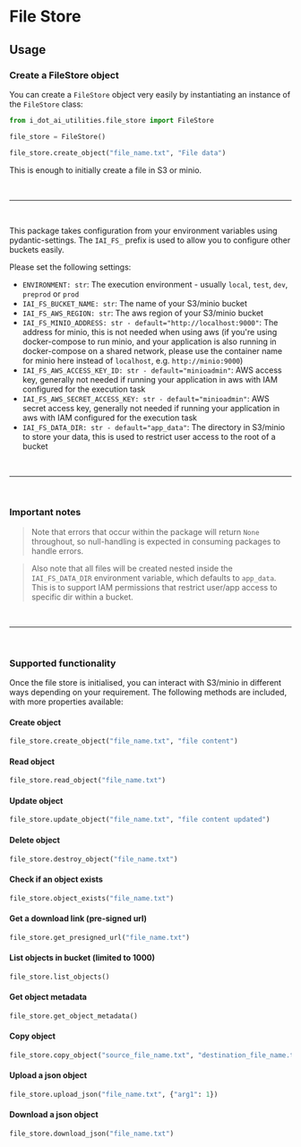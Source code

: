 # File Store

## Usage

### Create a FileStore object

You can create a `FileStore` object very easily by instantiating an instance of the `FileStore` class:
```python
from i_dot_ai_utilities.file_store import FileStore

file_store = FileStore()

file_store.create_object("file_name.txt", "File data")
```
This is enough to initially create a file in S3 or minio.

<br>

***

<br>

This package takes configuration from your environment variables using pydantic-settings. The `IAI_FS_` prefix is used to allow you to configure other buckets easily.

Please set the following settings:

- `ENVIRONMENT: str`: The execution environment - usually `local`, `test`, `dev`, `preprod` or `prod`
- `IAI_FS_BUCKET_NAME: str`: The name of your S3/minio bucket
- `IAI_FS_AWS_REGION: str`: The aws region of your S3/minio bucket
- `IAI_FS_MINIO_ADDRESS: str - default="http://localhost:9000"`: The address for minio, this is not needed when using aws
(if you're using docker-compose to run minio,
and your application is also running in docker-compose on a shared network,
please use the container name for minio here instead of `localhost`, e.g. `http://minio:9000`)
- `IAI_FS_AWS_ACCESS_KEY_ID: str - default="minioadmin"`: AWS access key, generally not needed if running your
application in aws with IAM configured for the execution task
- `IAI_FS_AWS_SECRET_ACCESS_KEY: str - default="minioadmin"`: AWS secret access key, generally not needed if running your
application in aws with IAM configured for the execution task
- `IAI_FS_DATA_DIR: str - default="app_data"`: The directory in S3/minio to store your data,
this is used to restrict user access to the root of a bucket

<br>

***

<br>

### Important notes

> Note that errors that occur within the package will return `None` throughout, so null-handling is expected in
> consuming packages to handle errors.


> Also note that all files will be created nested inside the `IAI_FS_DATA_DIR` environment variable, which defaults to
> `app_data`. This is to support IAM permissions that restrict user/app access to specific dir within a bucket.

<br>

***

<br>

### Supported functionality
Once the file store is initialised, you can interact with S3/minio in different ways depending on your requirement.
The following methods are included, with more properties available:

#### Create object

``` python
file_store.create_object("file_name.txt", "file content")
```

#### Read object

``` python
file_store.read_object("file_name.txt")
```

#### Update object

``` python
file_store.update_object("file_name.txt", "file content updated")
```

#### Delete object

``` python
file_store.destroy_object("file_name.txt")
```

#### Check if an object exists

``` python
file_store.object_exists("file_name.txt")
```

#### Get a download link (pre-signed url)

``` python
file_store.get_presigned_url("file_name.txt")
```

#### List objects in bucket (limited to 1000)

``` python
file_store.list_objects()
```

#### Get object metadata

``` python
file_store.get_object_metadata()
```

#### Copy object

``` python
file_store.copy_object("source_file_name.txt", "destination_file_name.txt")
```

#### Upload a json object

``` python
file_store.upload_json("file_name.txt", {"arg1": 1})
```

#### Download a json object

``` python
file_store.download_json("file_name.txt")
```
